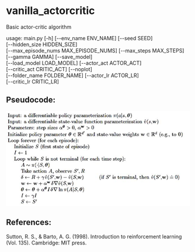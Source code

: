 # vanilla_actorcritic
Basic actor-critic algorithm



usage: main.py [-h] [--env_name ENV_NAME] [--seed SEED] <br/>
               [--hidden_size HIDDEN_SIZE] <br/>
               [--max_episode_nums MAX_EPISODE_NUMS] [--max_steps MAX_STEPS] <br/>
               [--gamma GAMMA] [--save_model] <br/>
               [--load_model LOAD_MODEL] [--actor_act ACTOR_ACT] <br/>
               [--critic_act CRITIC_ACT] [--noplot] <br/>
               [--folder_name FOLDER_NAME] [--actor_lr ACTOR_LR] <br/>
               [--critic_lr CRITIC_LR]
               
## Pseudocode:
![](pseud_2.JPG)

## References:
Sutton, R. S., & Barto, A. G. (1998). Introduction to reinforcement learning (Vol. 135). Cambridge: MIT press.
